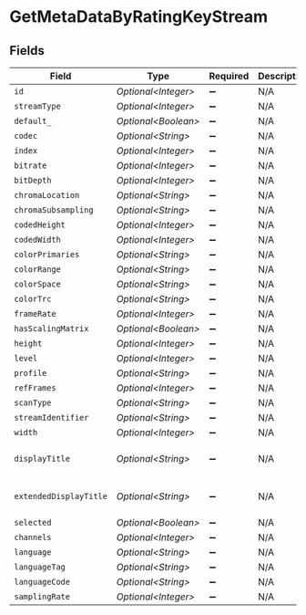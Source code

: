 # GetMetaDataByRatingKeyStream


## Fields

| Field                  | Type                   | Required               | Description            | Example                |
| ---------------------- | ---------------------- | ---------------------- | ---------------------- | ---------------------- |
| `id`                   | *Optional\<Integer>*   | :heavy_minus_sign:     | N/A                    | 29                     |
| `streamType`           | *Optional\<Integer>*   | :heavy_minus_sign:     | N/A                    | 2                      |
| `default_`             | *Optional\<Boolean>*   | :heavy_minus_sign:     | N/A                    | true                   |
| `codec`                | *Optional\<String>*    | :heavy_minus_sign:     | N/A                    | aac                    |
| `index`                | *Optional\<Integer>*   | :heavy_minus_sign:     | N/A                    | 0                      |
| `bitrate`              | *Optional\<Integer>*   | :heavy_minus_sign:     | N/A                    | 128                    |
| `bitDepth`             | *Optional\<Integer>*   | :heavy_minus_sign:     | N/A                    | 8                      |
| `chromaLocation`       | *Optional\<String>*    | :heavy_minus_sign:     | N/A                    | left                   |
| `chromaSubsampling`    | *Optional\<String>*    | :heavy_minus_sign:     | N/A                    | 14520                  |
| `codedHeight`          | *Optional\<Integer>*   | :heavy_minus_sign:     | N/A                    | 816                    |
| `codedWidth`           | *Optional\<Integer>*   | :heavy_minus_sign:     | N/A                    | 1920                   |
| `colorPrimaries`       | *Optional\<String>*    | :heavy_minus_sign:     | N/A                    | bt709                  |
| `colorRange`           | *Optional\<String>*    | :heavy_minus_sign:     | N/A                    | tv                     |
| `colorSpace`           | *Optional\<String>*    | :heavy_minus_sign:     | N/A                    | bt709                  |
| `colorTrc`             | *Optional\<String>*    | :heavy_minus_sign:     | N/A                    | bt709                  |
| `frameRate`            | *Optional\<Integer>*   | :heavy_minus_sign:     | N/A                    | 24                     |
| `hasScalingMatrix`     | *Optional\<Boolean>*   | :heavy_minus_sign:     | N/A                    | false                  |
| `height`               | *Optional\<Integer>*   | :heavy_minus_sign:     | N/A                    | 814                    |
| `level`                | *Optional\<Integer>*   | :heavy_minus_sign:     | N/A                    | 40                     |
| `profile`              | *Optional\<String>*    | :heavy_minus_sign:     | N/A                    | lc                     |
| `refFrames`            | *Optional\<Integer>*   | :heavy_minus_sign:     | N/A                    | 4                      |
| `scanType`             | *Optional\<String>*    | :heavy_minus_sign:     | N/A                    | progressive            |
| `streamIdentifier`     | *Optional\<String>*    | :heavy_minus_sign:     | N/A                    | 1                      |
| `width`                | *Optional\<Integer>*   | :heavy_minus_sign:     | N/A                    | 1920                   |
| `displayTitle`         | *Optional\<String>*    | :heavy_minus_sign:     | N/A                    | English (AAC Stereo)   |
| `extendedDisplayTitle` | *Optional\<String>*    | :heavy_minus_sign:     | N/A                    | English (AAC Stereo)   |
| `selected`             | *Optional\<Boolean>*   | :heavy_minus_sign:     | N/A                    | true                   |
| `channels`             | *Optional\<Integer>*   | :heavy_minus_sign:     | N/A                    | 2                      |
| `language`             | *Optional\<String>*    | :heavy_minus_sign:     | N/A                    | English                |
| `languageTag`          | *Optional\<String>*    | :heavy_minus_sign:     | N/A                    | en                     |
| `languageCode`         | *Optional\<String>*    | :heavy_minus_sign:     | N/A                    | eng                    |
| `samplingRate`         | *Optional\<Integer>*   | :heavy_minus_sign:     | N/A                    | 44100                  |